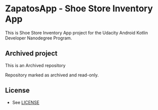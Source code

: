 # ZapatosApp - Shoe Store Inventory App

This is Shoe Store Inventory App project for the Udacity Android Kotlin Developer Nanodegree Program.

## Archived project

This is an Archived repository

Repository marked as archived and read-only.

## License

* See [LICENSE](LICENSE)